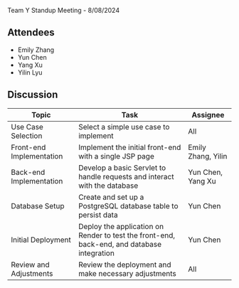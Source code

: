 Team Y Standup Meeting - 8/08/2024

## Attendees

- Emily Zhang
- Yun Chen
- Yang Xu
- Yilin Lyu


## Discussion

| Topic                  | Task                                                              | Assignee                        |
|------------------------|-------------------------------------------------------------------|---------------------------------|
| Use Case Selection      | Select a simple use case to implement                            | All                             |
| Front-end Implementation | Implement the initial front-end with a single JSP page          | Emily Zhang, Yilin              |
| Back-end Implementation  | Develop a basic Servlet to handle requests and interact with the database | Yun Chen, Yang Xu             |
| Database Setup          | Create and set up a PostgreSQL database table to persist data              | Yun Chen                       |
| Initial Deployment      | Deploy the application on Render to test the front-end, back-end, and database integration | Yun Chen                     |
| Review and Adjustments  | Review the deployment and make necessary adjustments            | All |
